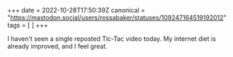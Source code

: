 +++
date = 2022-10-28T17:50:39Z
canonical = "https://mastodon.social/users/rossabaker/statuses/109247164519192012"
tags = [  ]
+++

<p>I haven&#39;t seen a single reposted Tic-Tac video today.  My internet diet is already improved, and I feel great.</p>
